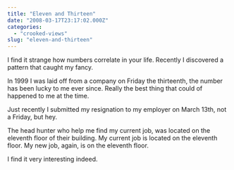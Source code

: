```yaml
---
title: "Eleven and Thirteen"
date: "2008-03-17T23:17:02.000Z"
categories: 
  - "crooked-views"
slug: "eleven-and-thirteen"
---
```


I find it strange how numbers correlate in your life. Recently I discovered a pattern that caught my fancy.

In 1999 I was laid off from a company on Friday the thirteenth, the number has been lucky to me ever since. Really the best thing that could of happened to me at the time.

Just recently I submitted my resignation to my employer on March 13th, not a Friday, but hey.

The head hunter who help me find my current job, was located on the eleventh floor of their building. My current job is located on the eleventh floor. My new job, again, is on the eleventh floor.

I find it very interesting indeed.
